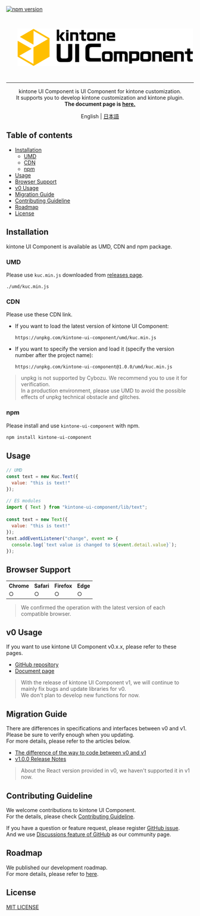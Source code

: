 [![npm version][npm-image]][npm-url]

<p align="center">
  <img src="./images/logo.png" alt="kuc-logo" align="center" height="100" style="margin: 30px; 0;">
</p>

---

<p align="center">
kintone UI Component is UI Component for kintone customization.<br />
It supports you to develop kintone customization and kintone plugin.<br />
<strong>The document page is <a href="https://kintone-ui-component.netlify.app" rel="noopener" target="_blank">here. </a></strong>
</p>

<p align="center">
  English | <a href="./README-JP.md">日本語</a>
</p>


## Table of contents
- [Installation](#installation)
  - [UMD](#umd)
  - [CDN](#cdn)
  - [npm](#npm)
- [Usage](#usage)
- [Browser Support](#browser-support)
- [v0 Usage](#v0-usage)
- [Migration Guide](#migration-guide)
- [Contributing Guideline](#contributing-guideline)
- [Roadmap](#roadmap)
- [License](#license)

## Installation
kintone UI Component is available as UMD, CDN and npm package.

### UMD
Please use `kuc.min.js` downloaded from [releases page](https://github.com/kintone-labs/kintone-ui-component/releases).
```
./umd/kuc.min.js
```

### CDN
Please use these CDN link.

- If you want to load the latest version of kintone UI Component:
  ```
  https://unpkg.com/kintone-ui-component/umd/kuc.min.js
  ```

- If you want to specify the version and load it (specify the version number after the project name):
  ```
  https://unpkg.com/kintone-ui-component@1.0.0/umd/kuc.min.js
  ```

> unpkg is not supported by Cybozu. We recommend you to use it for verification.<br />
> In a production environment, please use UMD to avoid the possible effects of unpkg technical obstacle and glitches.

### npm
Please install and use `kintone-ui-component` with npm.
```bash
npm install kintone-ui-component
```

## Usage

```javascript
// UMD
const text = new Kuc.Text({
  value: "this is text!"
});
```

```javascript
// ES modules
import { Text } from "kintone-ui-component/lib/text";

const text = new Text({
  value: "this is text!"
});
text.addEventListener("change", event => {
  console.log(`text value is changed to ${event.detail.value}`);
});


```

## Browser Support

<table>
  <tr>
    <th>Chrome</th>
    <th>Safari</th>
    <th>Firefox</th>
    <th>Edge</th>
  </tr>
  <tr>
    <td>○</td>
    <td>○</td>
    <td>○</td>
    <td>○</td>
  </tr>
</table>

> We confirmed the operation with the latest version of each compatible browser.

## v0 Usage
If you want to use kintone UI Component v0.x.x, please refer to these pages.
- [GitHub repository](https://github.com/kintone-labs/kintone-ui-component/tree/v0_dev)
- [Document page](https://kintone-labs.github.io/kintone-ui-component/latest)

> With the release of kintone UI Component v1, we will continue to mainly fix bugs and update libraries for v0.<br />
> We don't plan to develop new functions for now.

## Migration Guide
There are differences in specifications and interfaces between v0 and v1.<br />
Please be sure to verify enough when you updating.<br />
For more details, please refer to the articles below.
- [The difference of the way to code between v0 and v1](https://kintone-ui-component.netlify.app/docs/en/guides/comparison-v0-v1)
- [v1.0.0 Release Notes](https://kintone-ui-component.netlify.app/docs/en/releases/release-notes-v1.0.0)

> About the React version provided in v0, we haven't supported it in v1 now.

## Contributing Guideline
We welcome contributions to kintone UI Component.<br>
For the details, please check [Contributing Guideline](https://github.com/kintone-labs/kintone-ui-component/blob/master/CONTRIBUTING.md).<br>

If you have a question or feature request, please register [GitHub issue](https://github.com/kintone-labs/kintone-ui-component/issues/new/choose).<br>
And we use [Discussions feature of GitHub](https://github.com/kintone-labs/kintone-ui-component/discussions) as our community page.

## Roadmap
We published our development roadmap.<br>
For more details, please refer to [here](https://github.com/kintone-labs/kintone-ui-component/discussions/987).

## License
[MIT LICENSE](./LICENSE)

[npm-image]: https://img.shields.io/npm/v/kintone-ui-component.svg
[npm-url]: https://npmjs.org/package/kintone-ui-component
